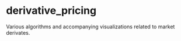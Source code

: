 # derivative_pricing

Various algorithms and accompanying visualizations related to market derivates.
